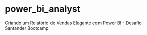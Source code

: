 # power_bi_analyst
Criando um Relatório de Vendas Elegante com Power BI - Desafio Santander Bootcamp
